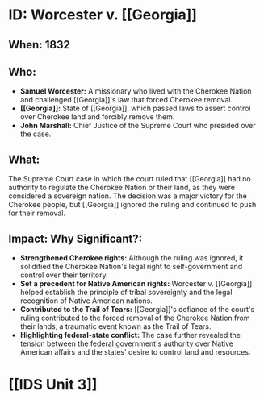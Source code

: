# ID: Worcester v. [[Georgia]]

## When: 1832

## Who: 
* **Samuel Worcester:** A missionary who lived with the Cherokee Nation and challenged [[Georgia]]'s law that forced Cherokee removal.
* **[[Georgia]]:** State of [[Georgia]], which passed laws to assert control over Cherokee land and forcibly remove them.
* **John Marshall:** Chief Justice of the Supreme Court who presided over the case.

## What:
The Supreme Court case in which the court ruled that [[Georgia]] had no authority to regulate the Cherokee Nation or their land, as they were considered a sovereign nation. The decision was a major victory for the Cherokee people, but [[Georgia]] ignored the ruling and continued to push for their removal.

## Impact: Why Significant?:
* **Strengthened Cherokee rights:** Although the ruling was ignored, it solidified the Cherokee Nation's legal right to self-government and control over their territory.
* **Set a precedent for Native American rights:** Worcester v. [[Georgia]] helped establish the principle of tribal sovereignty and the legal recognition of Native American nations.
* **Contributed to the Trail of Tears:**  [[Georgia]]'s defiance of the court's ruling contributed to the forced removal of the Cherokee Nation from their lands, a traumatic event known as the Trail of Tears.
* **Highlighting federal-state conflict:** The case further revealed the tension between the federal government's authority over Native American affairs and the states' desire to control land and resources. 

# [[IDS Unit 3]]